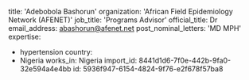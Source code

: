 title: 'Adebobola Bashorun'
organization: 'African Field Epidemiology Network (AFENET)'
job_title: 'Programs Advisor'
official_title: Dr
email_address: abashorun@afenet.net
post_nominal_letters: 'MD MPH'
expertise:
  - hypertension
country:
  - Nigeria
works_in: Nigeria
import_id: 8441d1d6-7f0e-442b-9fa0-32e594a4e4bb
id: 5936f947-6154-4824-9f76-e2f678f57ba8
